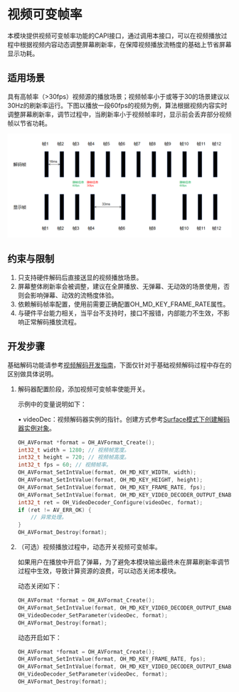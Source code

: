 # 视频可变帧率

<!--Kit: AVCodec Kit-->
<!--Subsystem: Multimedia-->
<!--Owner: @tianjian97861-->
<!--SE: @dpy2650--->
<!--TSE: @cyakee-->

本模块提供视频可变帧率功能的CAPI接口，通过调用本接口，可以在视频播放过程中根据视频内容动态调整屏幕刷新率，在保障视频播放流畅度的基础上节省屏幕显示功耗。

## 适用场景

具有高帧率（>30fps）视频源的播放场景；视频帧率小于或等于30的场景建议以30Hz的刷新率运行。下图以播放一段60fps的视频为例，算法根据视频内容实时调整屏幕刷新率，调节过程中，当刷新率小于视频帧率时，显示前会丢弃部分视频帧以节省功耗。

![Video variable refreshrate](figures/video-variable-refreshrate.png)

## 约束与限制

1. 只支持硬件解码后直接送显的视频播放场景。
2. 屏幕整体刷新率会被调整，建议在全屏播放、无弹幕、无动效的场景使用，否则会影响弹幕、动效的流畅度体验。
3. 依赖解码帧率配置，使用前需要正确配置OH_MD_KEY_FRAME_RATE属性。
4. 与硬件平台能力相关，当平台不支持时，接口不报错，内部能力不生效，不影响正常解码播放流程。

## 开发步骤

基础解码功能请参考[视频解码开发指南](video-decoding.md)，下面仅针对于基础视频解码过程中存在的区别做具体说明。

1. 解码器配置阶段，添加视频可变帧率使能开关。
   
   示例中的变量说明如下：
   
   • videoDec：视频解码器实例的指针。创建方式参考[Surface模式下创建解码器实例对象](video-decoding.md#surface模式)。

    ```cpp
    OH_AVFormat *format = OH_AVFormat_Create();
    int32_t width = 1280; // 视频帧宽度。
    int32_t height = 720; // 视频帧高度。
    int32_t fps = 60; // 视频帧率。
    OH_AVFormat_SetIntValue(format, OH_MD_KEY_WIDTH, width);
    OH_AVFormat_SetIntValue(format, OH_MD_KEY_HEIGHT, height);
    OH_AVFormat_SetIntValue(format, OH_MD_KEY_FRAME_RATE, fps);
    OH_AVFormat_SetIntValue(format, OH_MD_KEY_VIDEO_DECODER_OUTPUT_ENABLE_VRR, 1);
    int32_t ret = OH_VideoDecoder_Configure(videoDec, format);
    if (ret != AV_ERR_OK) {
        // 异常处理。
    }
    OH_AVFormat_Destroy(format);
    ```

2. （可选）视频播放过程中，动态开关视频可变帧率。

    如果用户在播放中开启了弹幕，为了避免本模块输出最终未在屏幕刷新率调节过程中生效，导致计算资源的浪费，可以动态关闭本模块。
    
    动态关闭如下：

    ```cpp
    OH_AVFormat *format = OH_AVFormat_Create();
    OH_AVFormat_SetIntValue(format, OH_MD_KEY_VIDEO_DECODER_OUTPUT_ENABLE_VRR, 0);
    OH_VideoDecoder_SetParameter(videoDec, format);
    OH_AVFormat_Destroy(format);
    ```

    动态开启如下：

    ```cpp
    OH_AVFormat *format = OH_AVFormat_Create();
    OH_AVFormat_SetIntValue(format, OH_MD_KEY_FRAME_RATE, fps);
    OH_AVFormat_SetIntValue(format, OH_MD_KEY_VIDEO_DECODER_OUTPUT_ENABLE_VRR, 1);
    OH_VideoDecoder_SetParameter(videoDec, format);
    OH_AVFormat_Destroy(format);
    ```

